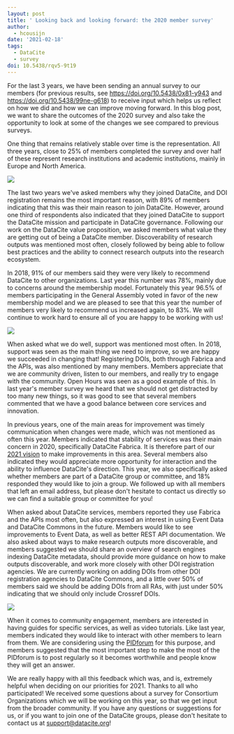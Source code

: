 ```yaml
---
layout: post
title: ' Looking back and looking forward: the 2020 member survey'
author:
  - hcousijn
date: '2021-02-18'
tags:
  - DataCite
  - survey
doi: 10.5438/rqv5-9t19
---
```

For the last 3 years, we have been sending an annual survey to our members (for previous results, see <https://doi.org/10.5438/0x81-y943> and <https://doi.org/10.5438/99ne-g618>) to receive input which helps us reflect on how we did and how we can improve moving forward. In this blog post, we want to share the outcomes of the 2020 survey and also take the opportunity to look at some of the changes we see compared to previous surveys.

One thing that remains relatively stable over time is the representation. All three years, close to 25% of members completed the survey and over half of these represent research institutions and academic institutions, mainly in Europe and North America.

![](/images/uploads/2020-image-1.png)

The last two years we've asked members why they joined DataCite, and DOI registration remains the most important reason, with 89% of members indicating that this was their main reason to join DataCite. However, around one third of respondents also indicated that they joined DataCite to support the DataCite mission and participate in DataCite governance. Following our work on the DataCite value proposition, we asked members what value they are getting out of being a DataCite member. Discoverability of research outputs was mentioned most often, closely followed by being able to follow best practices and the ability to connect research outputs into the research ecosystem.

In 2018, 91% of our members said they were very likely to recommend DataCite to other organizations. Last year this number was 78%, mainly due to concerns around the membership model. Fortunately this year 96.5% of members participating in the General Assembly voted in favor of the new membership model and we are pleased to see that this year the number of members very likely to recommend us increased again, to 83%. We will continue to work hard to ensure all of you are happy to be working with us!

![](/images/uploads/2020-image-2.png)

When asked what we do well, support was mentioned most often. In 2018, support was seen as the main thing we need to improve, so we are happy we succeeded in changing that! Registering DOIs, both through Fabrica and the APIs, was also mentioned by many members. Members appreciate that we are community driven, listen to our members, and really try to engage with the community. Open Hours was seen as a good example of this. In last year's member survey we heard that we should not get distracted by too many new things, so it was good to see that several members commented that we have a good balance between core services and innovation.

In previous years, one of the main areas for improvement was timely communication when changes were made, which was not mentioned as often this year. Members indicated that stability of services was their main concern in 2020, specifically DataCite Fabrica. It is therefore part of our [2021 vision](https://doi.org/10.5438/t9t1-yt25) to make improvements in this area. Several members also indicated they would appreciate more opportunity for interaction and the ability to influence DataCite's direction. This year, we also specifically asked whether members are part of a DataCite group or committee, and 18% responded they would like to join a group. We followed up with all members that left an email address, but please don't hesitate to contact us directly so we can find a suitable group or committee for you!

When asked about DataCite services, members reported they use Fabrica and the APIs most often, but also expressed an interest in using Event Data and DataCite Commons in the future. Members would like to see improvements to Event Data, as well as better REST API documentation. We also asked about ways to make research outputs more discoverable, and members suggested we should share an overview of search engines indexing DataCite metadata, should provide more guidance on how to make outputs discoverable, and work more closely with other DOI registration agencies. We are currently working on adding DOIs from other DOI registration agencies to DataCite Commons, and a little over 50% of members said we should be adding DOIs from all RAs, with just under 50% indicating that we should only include Crossref DOIs.

![](/images/uploads/2020-image-3.png)

When it comes to community engagement, members are interested in having guides for specific services, as well as video tutorials. Like last year, members indicated they would like to interact with other members to learn from them. We are considering using the [PIDforum](https://www.pidforum.org) for this purpose, and members suggested that the most important step to make the most of the PIDforum is to post regularly so it becomes worthwhile and people know they will get an answer.

We are really happy with all this feedback which was, and is, extremely helpful when deciding on our priorities for 2021. Thanks to all who participated! We received some questions about a survey for Consortium Organizations which we will be working on this year, so that we get input from the broader community. If you have any questions or suggestions for us, or if you want to join one of the DataCite groups, please don't hesitate to contact us at support@datacite.org!
